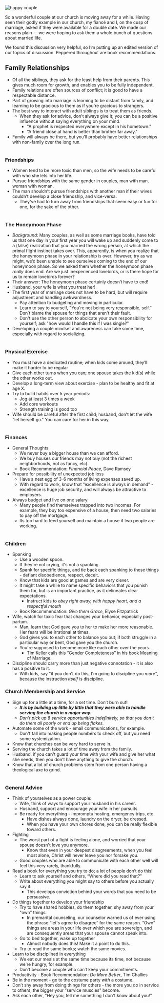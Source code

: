 <div class="postImageContainer"><img src="/blogpost/couple.jpg" class="nonMovingPostimage" alt="happy couple" title="this looks quite dangerous" /></div>

So a wonderful couple at our church is moving away for a while. Having seen their godly example in our church, my fiancé and I, on the cusp of marriage, asked if they were available for a double date. We made our reasons plain — we were hoping to ask them a whole bunch of questions about married life.

We found this discussion very helpful, so I’m putting up an edited version of our topics of discussion. Peppered throughout are book recommendations.

## Family Relationships
-   Of all the siblings, they ask for the least help from their parents. This gives much room for growth, and enables you to be fully independent.
-   Family relations are often sources of conflict; it is good to have a respectable distance.
-   Part of growing into marriage is learning to be distant from family, and learning to be gracious to them as if you're gracious to strangers.
-   The best way to interact with adult siblings is to treat them as friends.
    -   When they ask for advice, don't always give it; you can be a positive influence without saying everything on your mind.
        -   "A prophet is respected everywhere except in his hometown."
        -   “A friend close at hand is better than brother far away."
-   Family will always be there, but you'll probably have better relationships with non-family over the long run.
<br></br>

### Friendships
-   Women tend to be more toxic than men, so the wife needs to be careful with who she lets into her life.
-   Pursue friendships with the same gender in couples, man with man, woman with woman.
-   The man shouldn’t pursue friendships with another man if their wives couldn’t develop a close friendship, and vice-versa.
    -   They've had to turn away from friendships that seem easy or fun for one, for the sake of the other.
<br></br>

### The Honeymoon Phase
-   _Background_: Many couples, as well as some marriage books, have told us that one day in your first year you will wake up and suddenly come to a (false) realization that you married the wrong person, at which the primal flight instinct takes over. This, apparently, is when you realize that the honeymoon phase in your relationship is over. However, try as we might, we’d been unable to see ourselves coming to the end of our honeymoon phase. So we asked them whether the honeymoon phase _really_ does end. Are we just inexperienced lovebirds, or is there hope for us to remain lovebirds forever?    
-   Their answer: The honeymoon phase certainly doesn’t have to end!
-   Husband, your wife is what you treat her!
-   The first year of marriage does not have to be hard, but will require adjustment and handling awkwardness.
    -   Pay attention to budgeting and moving in particular.
    -   Learn to say to yourself, "You're not being very responsible, self.” Don’t blame the spouse for things that aren't their fault.    
    -   Don't use the other person to abdicate your own responsibility for yourself; ask "how would I handle this if I was single?"
-   Developing a couple mindset and awareness can take some time, especially with regard to socializing.
<br></br>

### Physical Exercise
-   You must have a dedicated routine; when kids come around, they’ll make it harder to be regular   
-   Give each other turns when you can; one spouse takes the kid(s) while the other works out.
-   Develop a long-term view about exercise - plan to be healthy and fit at age X.
-   Try to build habits over 5 year periods:
    -   Jog at least 3 times a week
    -   Add core workouts
    -   Strength training is good too
-   Wife should be careful after the first child; husband, don't let the wife "let herself go." You can care for her in this way.
<br></br>

### Finances
-   General Thoughts    
    -   We never buy a bigger house than we can afford.
    -   We buy houses our friends may not buy (not the richest neighborhoods, not as fancy, etc).
    -   Book Recommendation: _Financial Peace_, Dave Ramsey
-   Prepare for possibility of unexpected job loss
    -   Have a nest egg of 3-6 months of living expenses saved up.
    -   With regard to work, know that “excellence is always in demand" - excellence is huge job security, and will always be attractive to employers.
-   Always budget and live on one salary
    -   Many people find themselves trapped into two incomes. For example, they buy too expensive of a house, then need two salaries to pay off the mortgage.
    -   Its too hard to feed yourself and maintain a house if two people are working.
<br></br>

### Children
-   Spanking
    -   Use a wooden spoon.
    -   If they're not crying, it's not a spanking.
    -   Spank for specific things, and tie back each spanking to those things - defiant disobedience, respect, deceit.
    -   Know that kids are good at games and are very clever.
    -   It might take a while to name specific behaviors that you punish them for, but is an important practice, as it delineates clear expectations.
        -   Instruct kids to *obey right away, with happy heart, and a respectful mouth*    
    -   Book Recommendation: _Give them Grace_, Elyse Fitzpatrick
-   Wife, watch for toxic fear that changes your behavior, especially post-partum.
    -   Man, learn that God gave you to her to make her more reasonable. Her fears will be irrational at times.
    -   God gives you to each other to balance you out; if both struggle in a particular way or bent, God gave you the church.
    -   You're supposed to become more like each other over the years.
        -   Tim Keller calls this “Gender Completeness” in his book Meaning of Marriage.
-   Discipline should carry more than just negative connotation - it is also has a positive to it.
    -   With kids, say "if you don't do this, I'm going to discipline you _more_", because the instruction _itself_ is discipline.

### Church Membership and Service
-   Sign up for a little at a time, for a set time. Don’t burn out!
    -   ***It is by building up little by little that they were able to handle serving the church in a major way.***
    -   *Don't pick up 8 service opportunities indefinitely, so that you don't do them all poorly or end up being flakes.*
-   Automate some of the work - email communications, for example.
    -   Don't fall into making people numbers to check off, but you need some systemization.
-   Know that churches can be very hard to serve in.
-   Serving the church takes a lot of time away from the family.
-   Husband, if you can't guard your time with your wife and give her what she needs, then you don't have anything to give the church.
-   Know that a lot of church problems stem from one person having a theological axe to grind.
<br></br>

### General Advice
-   Think of yourselves as a power couple:
    -   Wife, think of ways to support your husband in his career.
    -   Husband, support and encourage your wife in her pursuits.
    -   Be ready for everything - impromptu hosting, emergency trips, etc.
        -   Have dishes always done, laundry on the dryer, be dressed.
        -   When you have your own chores done, you can be really flexible toward others.
-   Fighting
    -   The worst part of a fight is feeling alone, and worried that your spouse doesn't love you anymore.
        -   Know that even in your deepest disagreements, when you feel most alone, Christ will never leave you nor forsake you.
    -   Good couples who are able to communicate with each other well will feel this very rarely, thankfully.
-   Read a book for everything you try to do; a lot of people don’t do this!
    -   Learn to ask yourself and others, “Where did you read that?"
    -   Write about everything you might say to others before you actually say it.
        -   This develops conviction behind your words that you need to be persuasive.
-   Do things together to develop your friendship
    -   Try to have shared hobbies, do them together, shy away from your "own” things.    
        -   In premarital counseling, our counselor warned us of ever using the phrase “let's agree to disagree” for the same reason. “Own” things are areas in your life over which you are sovereign, and are consequently areas that your spouse cannot speak into.    
    -   Go to bed together, wake up together
        -   Almost nobody does this! Make it a point to do this.
    -   Try to read the same books; watch the same movies.
-   Learn to be disciplined in everything
    -   We eat our meals at the same time because its time, not because we're hungry, for example.
    -   Don’t become a couple who can’t keep your commitments.
-   Productivity - Book Recommendation: _Do More Better_, Tim Challies
-   Be in the moment - go to the costume party _with_ a costume.
-   Don’t shy away from doing things for others - the more you do in service to others, the bigger your “service muscles" become.
-   Ask each other, “Hey you, tell me something I don't know about you!"
